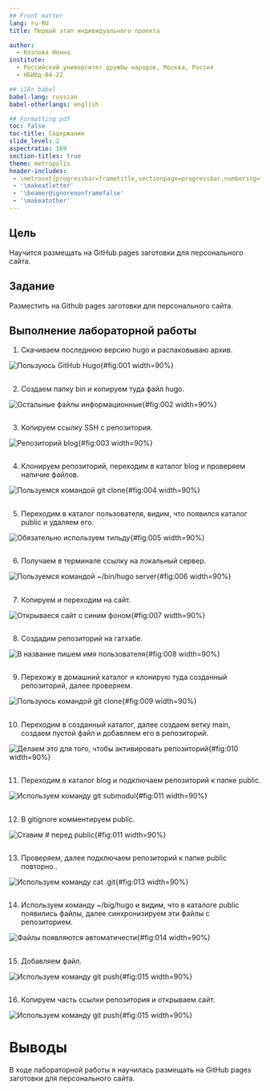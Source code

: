 ```yaml
---
## Front matter
lang: ru-RU
title: Первый этап индивидуального проекта

author:
  - Козлова Нонна
institute:
  - Российский университет дружбы народов, Москва, Россия
  - НБИбд-04-22

## i18n babel
babel-lang: russian
babel-otherlangs: english

## Formatting pdf
toc: false
toc-title: Содержание
slide_level: 2
aspectratio: 169
section-titles: true
theme: metropolis
header-includes:
 - \metroset{progressbar=frametitle,sectionpage=progressbar,numbering=fraction}
 - '\makeatletter'
 - '\beamer@ignorenonframefalse'
 - '\makeatother'
---
```


## Цель

Научится размещать на GitHub pages заготовки для персонального сайта.


## Задание

Разместить на Github pages заготовки для персонального сайта.

## Выполнение лабораторной работы

1. Скачиваем последнюю версию hugo и распаковываю архив. 

![Пользуюсь GitHub Hugo](image/1.png){#fig:001 width=90%}

##

2. Создаем папку bin и копируем туда файл hugo. 

![Остальные файлы информационные](image/2.png){#fig:002 width=90%}

##

3. Копируем ссылку SSH с репозитория. 

![Репозиторий blog](image/3.png){#fig:003 width=90%}

##

4. Клонируем репозиторий, переходим в каталог blog и проверяем наличие файлов. 

![Пользуемся командой git clone](image/4.png){#fig:004 width=90%}

##

5. Переходим в каталог пользователя, видим, что появился каталог public и удаляем его. 

![Обязательно используем тильду](image/5.png){#fig:005 width=90%}

##

6. Получаем в терминале ссылку на локальный сервер. 

![Пользуемся командой ~/bin/hugo server](image/6.png){#fig:006 width=90%}

##

7. Копируем и переходим на сайт. 

![Открываеся сайт с синим фоном](image/7.png){#fig:007 width=90%}

##

8. Создадим репозиторий на гатхабе. 

![В название пишем имя пользователя](image/8.png){#fig:008 width=90%}

##

9. Перехожу в домашний каталог и клонирую туда созданный репозиторий, далее проверяем. 

![Пользуюсь командой git clone](image/9.png){#fig:009 width=90%}

##

10. Переходим в созданный каталог, далее создаем ветку main, создаем пустой файл и добавляем его в репозиторий. 

![Делаем это для того, чтобы активировать репозиторий](image/10.png){#fig:010 width=90%}

##

11. Переходим в каталог blog и подключаем репозиторий к папке public.

![Используем команду git submodul](image/11.png){#fig:011 width=90%}

##

12. В gitignore комментируем public. 

![Ставим # перед public](image/11.png){#fig:011 width=90%}

##

13. Проверяем, далее  подключаем репозиторий к папке public повторно.. 

![Используем команду cat .git](image/13.png){#fig:013 width=90%}

##

14. Используем команду ~/big/hugo и видим, что в каталоге public появились файлы, далее синхронизируем эти файлы с репозиторием. 

![Файлы появляются автоматичести](image/14.png){#fig:014 width=90%}

##

15. Добавляем файл. 

![Используем команду git push](image/15.png){#fig:015 width=90%}

##

16. Копируем часть ссылки репозитория и открываем сайт. 

![Используем команду git push](image/15.png){#fig:015 width=90%}

##

# Выводы

В ходе лабораторной работы я научилась размещать на GitHub pages заготовки для персонального сайта.

